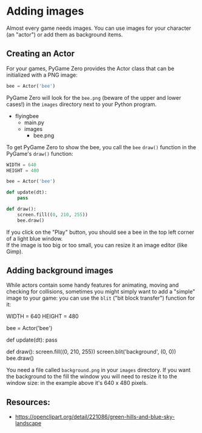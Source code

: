 # Adding images

Almost every game needs images. You can use images for your character (an "actor") or add them as background items.

## Creating an Actor

For your games, PyGame Zero provides the Actor class that can be initialized with a PNG image:

```py
bee = Actor('bee')
```

PyGame Zero will look for the `bee.png` (beware of the upper and lower cases!) in the `images` directory next to your Python program.

- flying­bee
  - main.py
  - images
    - bee.png

To get PyGame Zero to show the bee, you call the `bee` `draw()` function in the PyGame's `draw()` function:

```py
WIDTH = 640
HEIGHT = 480

bee = Actor('bee')

def update(dt):
    pass

def draw():
    screen.fill((0, 210, 255))
    bee.draw()
```

If you click on the "Play" button, you should see a bee in the top left corner of a light blue window.  
If the image is too big or too small, you can resize it an image editor (like Gimp).

## Adding background images

While actors contain some handy features for animating, moving and checking for collisions, sometimes you might simply want to add a "simple" image to your game: you can use the `blit` ("bit block transfer") function for it:

WIDTH = 640
HEIGHT = 480

bee = Actor('bee')

def update(dt):
    pass

def draw():
    screen.fill((0, 210, 255))
    screen.blit('background', (0, 0))
    bee.draw()

You need a file called `background.png` in your `images` directory. If you want the background to the fill the window you will need to resize it to the window size: in the example above it's 640 x 480 pixels.

## Resources:

- https://openclipart.org/detail/221086/green-hills-and-blue-sky-landscape
